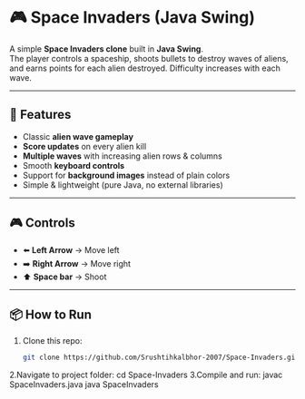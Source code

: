 # 🎮 Space Invaders (Java Swing)

A simple **Space Invaders clone** built in **Java Swing**.  
The player controls a spaceship, shoots bullets to destroy waves of aliens, and earns points for each alien destroyed. Difficulty increases with each wave.

---

## 🚀 Features
- Classic **alien wave gameplay**
- **Score updates** on every alien kill
- **Multiple waves** with increasing alien rows & columns
- Smooth **keyboard controls**
- Support for **background images** instead of plain colors
- Simple & lightweight (pure Java, no external libraries)

---

## 🎮 Controls
- ⬅️ **Left Arrow** → Move left  
- ➡️ **Right Arrow** → Move right  
- ⬆️ **Space bar** → Shoot  
---

## 📦 How to Run
1. Clone this repo:
   ```bash
   git clone https://github.com/Srushtihkalbhor-2007/Space-Invaders.git
2.Navigate to project folder:
   cd Space-Invaders
3.Compile and run:
  javac SpaceInvaders.java
  java SpaceInvaders
